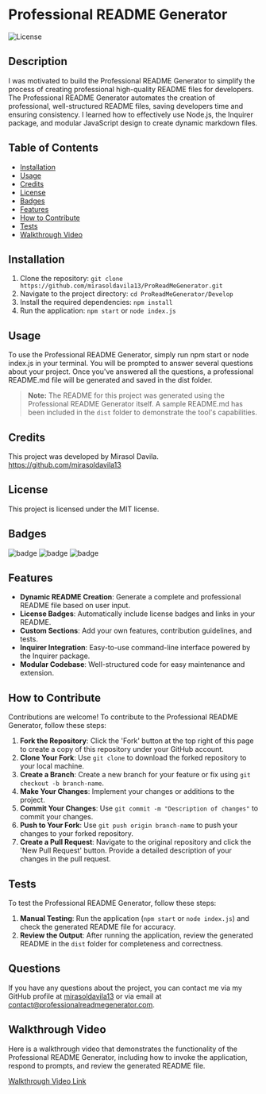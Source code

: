 # Professional README Generator

![License](https://img.shields.io/badge/License-MIT-blue.svg)

## Description

I was motivated to build the Professional README Generator to simplify the process of creating professional high-quality README files for developers. The Professional README Generator automates the creation of professional, well-structured README files, saving developers time and ensuring consistency. I learned how to effectively use Node.js, the Inquirer package, and modular JavaScript design to create dynamic markdown files.

## Table of Contents

- [Installation](#installation)
- [Usage](#usage)
- [Credits](#credits)
- [License](#license)
- [Badges](#badges)
- [Features](#features)
- [How to Contribute](#how-to-contribute)
- [Tests](#tests)
- [Walkthrough Video](#walkthrough-video)

## Installation

1. Clone the repository: `git clone https://github.com/mirasoldavila13/ProReadMeGenerator.git`
2. Navigate to the project directory: `cd ProReadMeGenerator/Develop`
3. Install the required dependencies: `npm install`
4. Run the application: `npm start` or `node index.js`

## Usage

To use the Professional README Generator, simply run npm start or node index.js in your terminal. You will be prompted to answer several questions about your project. Once you've answered all the questions, a professional README.md file will be generated and saved in the dist folder.

> **Note:** The README for this project was generated using the Professional README Generator itself. A sample README.md has been included in the `dist` folder to demonstrate the tool's capabilities.

## Credits

This project was developed by Mirasol Davila. https://github.com/mirasoldavila13

## License

This project is licensed under the MIT license.

## Badges

![badge](https://img.shields.io/badge/license-MIT-blue.svg)
![badge](https://img.shields.io/github/repo-size/mirasoldavila13/ProReadMeGenerator)
![badge](https://img.shields.io/github/issues/mirasoldavila13/ProReadMeGenerator)

## Features

- **Dynamic README Creation**: Generate a complete and professional README file based on user input.
- **License Badges**: Automatically include license badges and links in your README.
- **Custom Sections**: Add your own features, contribution guidelines, and tests.
- **Inquirer Integration**: Easy-to-use command-line interface powered by the Inquirer package.
- **Modular Codebase**: Well-structured code for easy maintenance and extension.

## How to Contribute

Contributions are welcome! To contribute to the Professional README Generator, follow these steps:

1. **Fork the Repository**: Click the 'Fork' button at the top right of this page to create a copy of this repository under your GitHub account.
2. **Clone Your Fork**: Use `git clone` to download the forked repository to your local machine.
3. **Create a Branch**: Create a new branch for your feature or fix using `git checkout -b branch-name`.
4. **Make Your Changes**: Implement your changes or additions to the project.
5. **Commit Your Changes**: Use `git commit -m "Description of changes"` to commit your changes.
6. **Push to Your Fork**: Use `git push origin branch-name` to push your changes to your forked repository.
7. **Create a Pull Request**: Navigate to the original repository and click the 'New Pull Request' button. Provide a detailed description of your changes in the pull request.

## Tests

To test the Professional README Generator, follow these steps:

1. **Manual Testing**: Run the application (`npm start` or `node index.js`) and check the generated README file for accuracy.
2. **Review the Output**: After running the application, review the generated README in the `dist` folder for completeness and correctness.

## Questions

If you have any questions about the project, you can contact me via my GitHub profile at [mirasoldavila13](https://github.com/mirasoldavila13) or via email at contact@professionalreadmegenerator.com.

## Walkthrough Video

Here is a walkthrough video that demonstrates the functionality of the Professional README Generator, including how to invoke the application, respond to prompts, and review the generated README file.

[Walkthrough Video Link](https://drive.google.com/file/d/13z8Wv8oUvGvS6aed-NzgwhY-O6MEJANt/view?usp=drive_link)
